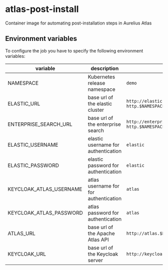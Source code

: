 # atlas-post-install
Container image for automating post-installation steps in Aurelius Atlas

## Environment variables
To configure the job you have to specify the following environment variables:

| variable | description | default |
| - | - | - |
| NAMESPACE | Kubernetes release namespace | `demo` |
| ELASTIC_URL | base url of the elastic cluster | `http://elastic-search-es-http.$NAMESPACE.svc.cluster.local:9200/` |
| ENTERPRISE_SEARCH_URL | base url of the enterprise search | `http://enterprise-search-ent-http.$NAMESPACE.svc.cluster.local:3002/` |
| ELASTIC_USERNAME | elastic username for authentication | `elastic`|
| ELASTIC_PASSWORD | elastic password for authentication | `elastic`|
| KEYCLOAK_ATLAS_USERNAME | atlas username for for authentication | `atlas` |
| KEYCLOAK_ATLAS_PASSWORD | atlas password for authentication | `atlas` |
| ATLAS_URL | base url of the Apache Atlas API | `http://atlas.$NAMESPACE.svc.cluster.local:21000/api/atlas` |
| KEYCLOAK_URL | base url of the Keycloak server | `http://keycloak.$NAMESPACE.svc.cluster.local:8080/auth/` |
